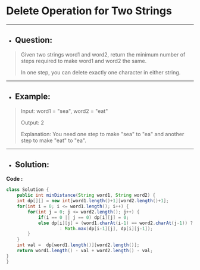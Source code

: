 # Delete Operation for Two Strings
---
- ## Question:
> Given two strings word1 and word2, return the minimum number of steps required to make word1 and word2 the same.
> 
> In one step, you can delete exactly one character in either string.
---
- ## Example:
> Input: word1 = "sea", word2 = "eat"
> 
> Output: 2
> 
> Explanation: You need one step to make "sea" to "ea" and another step to make "eat" to "ea".
---
- ## Solution:
**Code :**
```java
class Solution {
    public int minDistance(String word1, String word2) {
    int dp[][] = new int[word1.length()+1][word2.length()+1];
    for(int i = 0; i <= word1.length(); i++) {
        for(int j = 0; j <= word2.length(); j++) {
            if(i == 0 || j == 0) dp[i][j] = 0;
            else dp[i][j] = (word1.charAt(i-1) == word2.charAt(j-1)) ? dp[i-1][j-1] + 1
                    : Math.max(dp[i-1][j], dp[i][j-1]);
        }
    }
    int val =  dp[word1.length()][word2.length()];
    return word1.length() - val + word2.length() - val;
}
}
